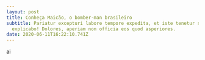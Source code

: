 ```yaml
---
layout: post
title: Conheça Maicão, o bomber-man brasileiro
subtitle: Pariatur excepturi labore tempore expedita, et iste tenetur suscipit
  explicabo! Dolores, aperiam non officia eos quod asperiores.
date: 2020-06-11T16:22:10.741Z
---
```

ai